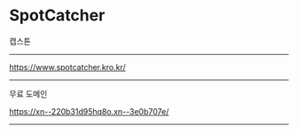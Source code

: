 # SpotCatcher
캡스톤

----------------------------------------------------------
https://www.spotcatcher.kro.kr/

----------------------------------------------------------

무료 도메인

https://xn--220b31d95hq8o.xn--3e0b707e/

----------------------------------------------------------
